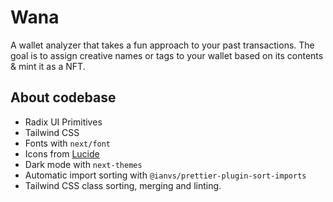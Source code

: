 # Wana

A wallet analyzer that takes a fun approach to your past transactions. The goal is to assign creative names or tags to your wallet based on its contents & mint it as a NFT.

## About codebase

- Radix UI Primitives
- Tailwind CSS
- Fonts with `next/font`
- Icons from [Lucide](https://lucide.dev)
- Dark mode with `next-themes`
- Automatic import sorting with `@ianvs/prettier-plugin-sort-imports`
- Tailwind CSS class sorting, merging and linting.
